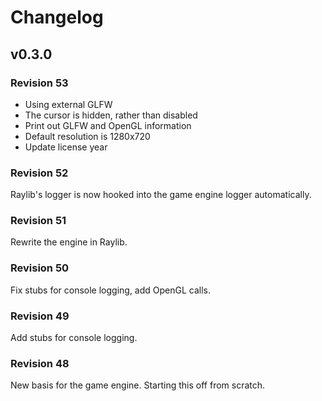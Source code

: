 # Changelog

## v0.3.0

### Revision 53

- Using external GLFW
- The cursor is hidden, rather than disabled
- Print out GLFW and OpenGL information
- Default resolution is 1280x720
- Update license year

### Revision 52

Raylib's logger is now hooked into the game engine logger automatically.

### Revision 51

Rewrite the engine in Raylib.

### Revision 50

Fix stubs for console logging, add OpenGL calls.

### Revision 49

Add stubs for console logging.

### Revision 48

New basis for the game engine. Starting this off from scratch.